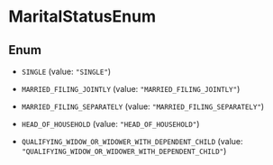 

# MaritalStatusEnum

## Enum


* `SINGLE` (value: `"SINGLE"`)

* `MARRIED_FILING_JOINTLY` (value: `"MARRIED_FILING_JOINTLY"`)

* `MARRIED_FILING_SEPARATELY` (value: `"MARRIED_FILING_SEPARATELY"`)

* `HEAD_OF_HOUSEHOLD` (value: `"HEAD_OF_HOUSEHOLD"`)

* `QUALIFYING_WIDOW_OR_WIDOWER_WITH_DEPENDENT_CHILD` (value: `"QUALIFYING_WIDOW_OR_WIDOWER_WITH_DEPENDENT_CHILD"`)



